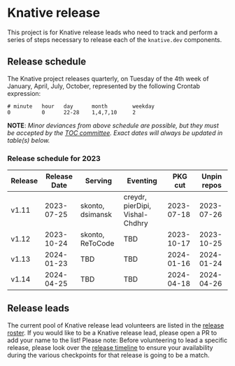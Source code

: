 # Knative release

This project is for Knative release leads who need to track and perform a series of steps necessary to release each of the `knative.dev` components.

## Release schedule

The Knative project releases quarterly, on Tuesday of the 4th week of January, April, July, October, represented by the following Crontab expression:

```
# minute   hour   day      month        weekday
0          0      22-28    1,4,7,10     2
```

**NOTE**: *Minor deviances from above schedule are possible, but they must be accepted by the [TOC committee](https://github.com/knative/community/blob/main/TECH-OVERSIGHT-COMMITTEE.md). Exact dates will always be updated in table(s) below.*

### Release schedule for 2023

| Release | Release Date | Serving             | Eventing                        | PKG cut    | Unpin repos
| ------- | ------------ | ------------------- | --------------------------------| ---------- | -----------
| v1.11   | 2023-07-25   | skonto, dsimansk    | creydr, pierDipi, Vishal-Chdhry | 2023-07-18 | 2023-07-26
| v1.12   | 2023-10-24   | skonto, ReToCode    | TBD                             | 2023-10-17 | 2023-10-25
| v1.13   | 2024-01-23   | TBD                 | TBD                             | 2024-01-16 | 2024-01-24
| v1.14   | 2024-04-25   | TBD                 | TBD                             | 2024-04-18 | 2024-04-26

## Release leads
The current pool of Knative release lead volunteers are listed in the [release roster](./ROSTER.md). If you would like to be a Knative release lead, please open a PR to add your name to the list! Please note: Before volunteering to lead a specific release, please look over the [release timeline](TIMELINE.md) to ensure your availability during the various checkpoints for that release is going to be a match.
